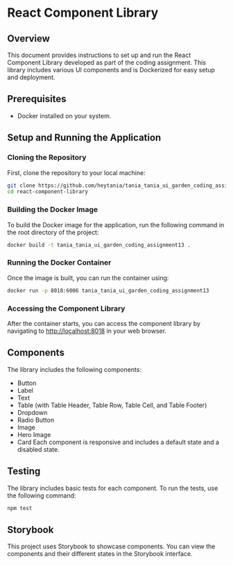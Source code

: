 # React Component Library

## Overview
This document provides instructions to set up and run the React Component Library developed as part of the coding assignment. This library includes various UI components and is Dockerized for easy setup and deployment.

## Prerequisites
- Docker installed on your system.

## Setup and Running the Application

### Cloning the Repository
First, clone the repository to your local machine:
```bash
git clone https://github.com/heytania/tania_tania_ui_garden_coding_assignment13
cd react-component-library
```

### Building the Docker Image
To build the Docker image for the application, run the following command in the root directory of the project:
```bash
docker build -t tania_tania_ui_garden_coding_assignment13 .
```

### Running the Docker Container
Once the image is built, you can run the container using:
```bash
docker run -p 8018:6006 tania_tania_ui_garden_coding_assignment13
```

### Accessing the Component Library
After the container starts, you can access the component library by navigating to [http://localhost:8018](http://localhost:8018)
 in your web browser.

## Components
The library includes the following components:

*   Button
*   Label
*   Text
*   Table (with Table Header, Table Row, Table Cell, and Table Footer)
*   Dropdown
*   Radio Button
*   Image
*   Hero Image
*   Card
Each component is responsive and includes a default state and a disabled state.

## Testing
The library includes basic tests for each component. To run the tests, use the following command:

```bash
npm test
```

## Storybook
This project uses Storybook to showcase components. You can view the components and their different states in the Storybook interface.


